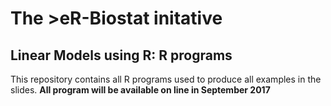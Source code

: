 # The >eR-Biostat initative
## Linear Models using R: R programs 
This repository contains all R programs used to produce all examples in the slides. **All program will be available on line in September 2017**
